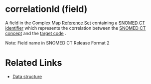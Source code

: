# correlationId (field)

A field in the Complex Map [Reference Set](https://confluence.ihtsdotools.org/display/DOCGLOSS/Reference+Set "Glossary link: Reference Set") containing a [SNOMED CT identifier](https://confluence.ihtsdotools.org/display/DOCGLOSS/SNOMED+CT+identifier "Glossary link: SNOMED CT identifier") which represents the correlation between the [SNOMED CT concept](https://confluence.ihtsdotools.org/display/DOCGLOSS/SNOMED+CT+concept "Glossary link: SNOMED CT concept") and the [target code](https://confluence.ihtsdotools.org/display/DOCGLOSS/target+code "Glossary link: target code") . 

Note: Field name in SNOMED CT Release Format 2

# Related Links

  * [Data structure](https://confluence.ihtsdotools.org/display/WIPRELFMT/Data+structure)

